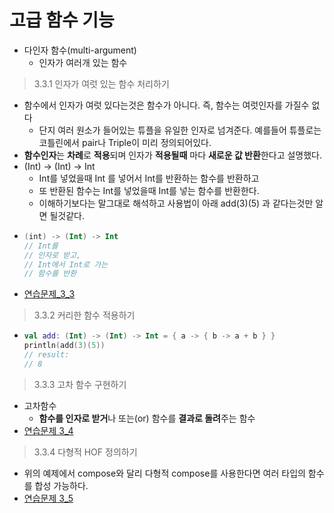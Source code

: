 고급 함수 기능
===
* 다인자 함수(multi-argument)
  * 인자가 여러개 있는 함수
  
> 3.3.1 인자가 여럿 있는 함수 처리하기
* 함수에서 인자가 여럿 있다는것은 함수가 아니다. 즉, 함수는 여럿인자를 가질수 없다
  * 단지 여러 원소가 들어있는 튜플을 유일한 인자로 넘겨준다. 예를들어 튜플로는 코틀린에서 pair나 Triple이 미리 정의되어있다.
* **함수인자**는 **차례**로 **적용**되며 인자가 **적용될때** 마다 **새로운 값 반환**한다고 설명했다.
* (Int) -> (Int) -> Int
  * Int를 넣었을때 Int 를 넣어서 Int를 반환하는 함수를 반환하고
  * 또 반환된 함수는 Int를 넣었을때 Int를  넣는 함수를 반환한다.
  * 이해하기보다는 말그대로 해석하고 사용법이 아래 add(3)(5) 과 같다는것만 알면 될것같다.
* ```kotlin
  (int) -> (Int) -> Int 
  // Int를
  // 인자로 받고, 
  // Int에서 Int로 가는
  // 함수를 반환
* [연습문제_3_3](https://github.com/sdk0213/Knowledge-Storage/blob/master/kotlin/kotlin%20with%20safe%20Programming/exam/exam_3_3.md)

> 3.3.2 커리한 함수 적용하기
* ```kotlin
  val add: (Int) -> (Int) -> Int = { a -> { b -> a + b } }
  println(add(3)(5))
  // result:
  // 8
  
  
> 3.3.3 고차 함수 구현하기
* 고차함수
  * **함수를 인자로 받거**나 또는(or) 함수를 **결과로 돌려**주는 함수
* [연습문제 3_4](https://github.com/sdk0213/Knowledge-Storage/blob/master/kotlin/kotlin%20with%20safe%20Programming/exam/exam_3_4.md)

> 3.3.4 다형적 HOF 정의하기
* 위의 예제에서 compose와 달리 다형적 compose를 사용한다면 여러 타입의 함수를 합성 가능하다.
* [연습문제 3_5]()
